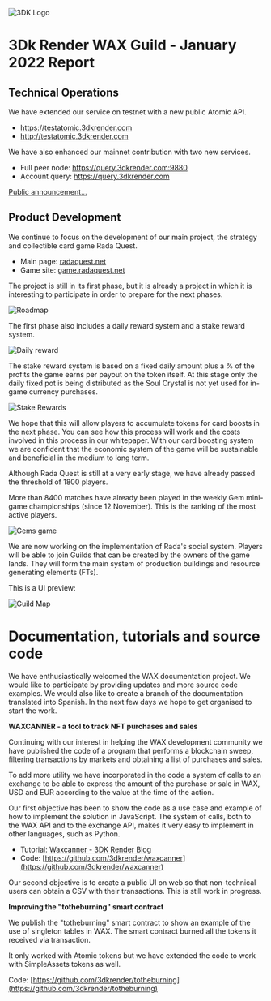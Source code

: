 ![3DK Logo](https://3dkrender.com/wp-content/uploads/2021/05/3DK_LOGO_400x120.png)

# 3Dk Render WAX Guild - January 2022 Report

## Technical Operations

We have extended our service on testnet with a new public Atomic API.

- https://testatomic.3dkrender.com
- http://testatomic.3dkrender.com

We have also enhanced our mainnet contribution with two new services.

- Full peer node: https://query.3dkrender.com:9880
- Account query: https://query.3dkrender.com

[Public announcement...](https://3dkrender.com/en/new-atomic-api-deployed-in-wax-testnet/)

## Product Development

We continue to focus on the development of our main project, the strategy and collectible card game Rada Quest.

- Main page: [radaquest.net](https://radaquest.net)
- Game site: [game.radaquest.net](https://game.radaquest.net)

The project is still in its first phase, but it is already a project in which it is interesting to participate in order to prepare for the next phases.

![Roadmap](https://3dkrender.com/wp-content/uploads/2022/01/wp-17-e1642092281843.jpg)

The first phase also includes a daily reward system and a stake reward system. 

![Daily reward](https://3dkrender.com/wp-content/uploads/2022/01/wp-14-e1642092254305.jpg)

The stake reward system is based on a fixed daily amount plus a % of the profits the game earns per payout on the token itself. At this stage only the daily fixed pot is being distributed as the Soul Crystal is not yet used for in-game currency purchases.

![Stake Rewards](https://3dkrender.com/wp-content/uploads/2022/01/wp-15-e1642092271136.jpg)

We hope that this will allow players to accumulate tokens for card boosts in the next phase. You can see how this process will work and the costs involved in this process in our whitepaper. With our card boosting system we are confident that the economic system of the game will be sustainable and beneficial in the medium to long term.

Although Rada Quest is still at a very early stage, we have already passed the threshold of 1800 players. 

More than 8400 matches have already been played in the weekly Gem mini-game championships (since 12 November). This is the ranking of the most active players.

![Gems game](https://3dkrender.com/wp-content/uploads/2022/01/PlayersGems.jpg)

We are now working on the implementation of Rada's social system. Players will be able to join Guilds that can be created by the owners of the game lands. They will form the main system of production buildings and resource generating elements (FTs).

This is a UI preview:

![Guild Map](https://radaquest.net/wp-content/uploads/2022/01/wp-01.png)

# Documentation, tutorials and source code

We have enthusiastically welcomed the WAX documentation project. We would like to participate by providing updates and more source code examples. We would also like to create a branch of the documentation translated into Spanish. In the next few days we hope to get organised to start the work.

**WAXCANNER - a tool to track NFT purchases and sales**

Continuing with our interest in helping the WAX development community we have published the code of a program that performs a blockchain sweep, filtering transactions by markets and obtaining a list of purchases and sales.

To add more utility we have incorporated in the code a system of calls to an exchange to be able to express the amount of the purchase or sale in WAX, USD and EUR according to the value at the time of the action.

Our first objective has been to show the code as a use case and example of how to implement the solution in JavaScript. The system of calls, both to the WAX API and to the exchange API, makes it very easy to implement in other languages, such as Python.

- Tutorial: [Waxcanner - 3DK Render Blog](https://3dkrender.com/en/waxcanner/)
- Code: [https://github.com/3dkrender/waxcanner](https://github.com/3dkrender/waxcanner)

Our second objective is to create a public UI on web so that non-technical users can obtain a CSV with their transactions. This is still work in progress.

**Improving the "totheburning" smart contract**

We publish the "totheburning" smart contract to show an example of the use of singleton tables in WAX. The smart contract burned all the tokens it received via transaction.

It only worked with Atomic tokens but we have extended the code to work with SimpleAssets tokens as well. 

Code: [https://github.com/3dkrender/totheburning](https://github.com/3dkrender/totheburning)

